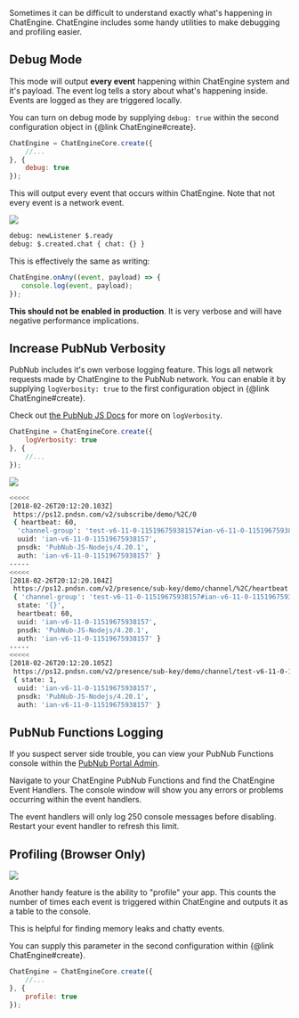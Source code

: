 Sometimes it can be difficult to understand exactly what's happening in ChatEngine. ChatEngine
includes some handy utilities to make debugging and profiling easier.

## Debug Mode

This mode will output **every event** happening within ChatEngine system and it's
payload. The event log tells a story about what's happening inside. Events are logged
as they are triggered locally.

You can turn on debug mode by supplying ```debug: true``` within the second
configuration object in {@link ChatEngine#create}.

```js
ChatEngine = ChatEngineCore.create({
    //...
}, {
    debug: true
});
```

This will output every event that occurs within ChatEngine. Note that not
every event is a network event.


![](/debugging-debug.png)

```sh
debug: newListener $.ready
debug: $.created.chat { chat: {} }
```

This is effectively the same as writing:

```js
ChatEngine.onAny((event, payload) => {
   console.log(event, payload);
});
```

**This should not be enabled in production**. It is very verbose and will have negative performance implications.

## Increase PubNub Verbosity

PubNub includes it's own verbose logging feature. This logs all network requests
made by ChatEngine to the PubNub network. You can enable it by supplying ```logVerbosity: true```
to the first configuration object in {@link ChatEngine#create}.

Check out [the PubNub JS Docs](https://www.pubnub.com/docs/web-javascript/api-reference-configuration#init-args-1) for more on ```logVerbosity```.

```js
ChatEngine = ChatEngineCore.create({
    logVerbosity: true
}, {
    //...
});
```

![](/debugging-verbosity.png)

```sh
<<<<<
[2018-02-26T20:12:20.103Z]
 https://ps12.pndsn.com/v2/subscribe/demo/%2C/0
 { heartbeat: 60,
  'channel-group': 'test-v6-11-0-11519675938157#ian-v6-11-0-11519675938157#rooms,test-v6-11-0-11519675938157#ian-v6-11-0-11519675938157#system,test-v6-11-0-11519675938157#ian-v6-11-0-11519675938157#custom,test-v6-11-0-11519675938157#ian-v6-11-0-11519675938157#rooms-pnpres,test-v6-11-0-11519675938157#ian-v6-11-0-11519675938157#system-pnpres,test-v6-11-0-11519675938157#ian-v6-11-0-11519675938157#custom-pnpres',
  uuid: 'ian-v6-11-0-11519675938157',
  pnsdk: 'PubNub-JS-Nodejs/4.20.1',
  auth: 'ian-v6-11-0-11519675938157' }
-----
<<<<<
[2018-02-26T20:12:20.104Z]
 https://ps12.pndsn.com/v2/presence/sub-key/demo/channel/%2C/heartbeat
 { 'channel-group': 'test-v6-11-0-11519675938157#ian-v6-11-0-11519675938157#rooms,test-v6-11-0-11519675938157#ian-v6-11-0-11519675938157#system,test-v6-11-0-11519675938157#ian-v6-11-0-11519675938157#custom',
  state: '{}',
  heartbeat: 60,
  uuid: 'ian-v6-11-0-11519675938157',
  pnsdk: 'PubNub-JS-Nodejs/4.20.1',
  auth: 'ian-v6-11-0-11519675938157' }
-----
<<<<<
[2018-02-26T20:12:20.105Z]
 https://ps12.pndsn.com/v2/presence/sub-key/demo/channel/test-v6-11-0-11519675938157
 { state: 1,
  uuid: 'ian-v6-11-0-11519675938157',
  pnsdk: 'PubNub-JS-Nodejs/4.20.1',
  auth: 'ian-v6-11-0-11519675938157' }
  ```

## PubNub Functions Logging

If you suspect server side trouble, you can view your PubNub Functions
console within the [PubNub Portal Admin](https://admin.pubnub.com).

Navigate to your ChatEngine PubNub Functions and find the ChatEngine
Event Handlers. The console window will show you any errors or problems
occurring within the event handlers.

The event handlers will only log 250 console messages before disabling. Restart
your event handler to refresh this limit.

## Profiling (Browser Only)

![](/debugging-profile.png)

Another handy feature is the ability to "profile" your app. This counts
the number of times each event is triggered within ChatEngine and outputs
it as a table to the console.

This is helpful for finding memory leaks and chatty events.

You can supply this parameter in the second configuration
within {@link ChatEngine#create}.

```js
ChatEngine = ChatEngineCore.create({
    //...
}, {
    profile: true
});
```
